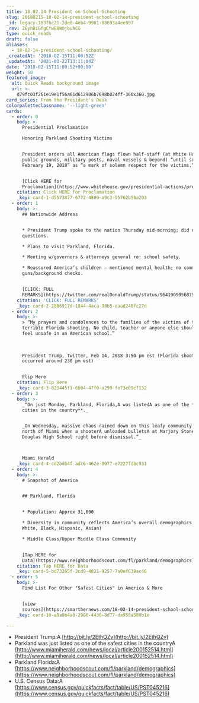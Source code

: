 ```yaml
---
title: 18.02.14 President on School Schooting
slug: 20180215-18-02-14-president-school-schooting
_id: legacy-183fbc21-2de8-4eb4-9981-88693a4ee997
_rev: ZEyhBiGfgCfwE8WOjbuACG
type: quick_reads
draft: false
aliases:
  - 18-02-14-president-school-schooting/
_createdAt: '2018-02-15T11:00:52Z'
_updatedAt: '2021-03-22T13:11:04Z'
date: '2018-02-15T11:00:52+00:00'
weight: 50
featured_image:
  alt: Quick Reads background image
  url: >-
    d79fc03f261e19e1f56a61d612906b7698b024ff-360x360.jpg
card_series: From the President's Desk
colorpaletteclassname: '--light-green'
cards:
  - order: 0
    body: >-
      Presidential Proclamation  

      Honoring Parkland Shooting Victims


      President orders all American flags flown half-staff (at White House,
      public grounds, military posts, naval vessels & beyond) “until sunset,
      February 19, 2018” as “a mark of solemn respect for the victims.”


      [Click HERE for
      Proclamation](https://www.whitehouse.gov/presidential-actions/presidential-proclamation-honoring-victims-tragedy-parkland-florida/)
    citation: Click HERE for Proclamation
    _key: card-1-d5573877-6772-4809-a9c3-95762b96a203
  - order: 1
    body: >-
      ## Nationwide Address


      * President Trump spoke to the nation Thursday mid-morning; did not take
      questions.

      * Plans to visit Parkland, Florida.

      * Meeting w/governors & attorneys general re: school safety.

      * Reassured America’s children – mentioned mental health; no comment on
      guns/background checks.


      [CLICK: FULL
      REMARKS](https://twitter.com/realDonaldTrump/status/964190995687591936)
    citation: 'CLICK: FULL REMARKS'
    _key: card-2-2886917d-1844-4aca-98b5-eaad248fc27d
  - order: 2
    body: >-
      > “My prayers and condolences to the families of the victims of the
      terrible Florida shooting. No child, teacher or anyone else should ever
      feel unsafe in an American school.”  
        
        
        
      President Trump, Twitter, Feb 14, 2018 3:50 pm est (Florida shooting
      occurred around 230 pm est)


      Flip Here
    citation: Flip Here
    _key: card-3-823445f1-6b04-47f0-a299-fe73e09cf132
  - order: 3
    body: >-
      _“On just Monday, Parkland, Florida,A was listedA as one of the **safest
      cities in the country**._


      _On Wednesday, massive chaos rained down on this leafy community an hour
      north of Miami when a shooterA unloaded bulletsA at Marjory Stoneman
      Douglas High School right before dismissal.”_  



      Miami Herald
    _key: card-4-cd2bd64f-adc6-462e-8077-e7227fdbc931
  - order: 4
    body: >-
      # Snapshot of America


      ## Parkland, Florida


      * Population: Approx 31,000

      * Diversity in community reflects America’s overall demographics (majority
      White, Black, Hispanic, Asian)

      * Middle Class/Upper Middle Class Community


      [Tap HERE for
      Data](https://www.neighborhoodscout.com/fl/parkland/demographics)
    citation: Tap HERE for Data
    _key: card-5-bd73265f-2cd9-4821-9257-7a0ef639ac46
  - order: 5
    body: >-
      Find List For Other "Safest Cities" in America & More


      [view
      sources](https://smarthernews.com/18-02-14-president-school-schooting/)
    _key: card-10-a8a9b4a0-2986-4436-8d77-da958a580b1e

---
```

* President Trump:A [http://bit.ly/2EthQZv](http://bit.ly/2EthQZv)
* Parkland was just listed as one of the safest cities in the countryA [http://www.miamiherald.com/news/local/article200152514.html](http://www.miamiherald.com/news/local/article200152514.html)
* Parkland Florida:A [https://www.neighborhoodscout.com/fl/parkland/demographics](https://www.neighborhoodscout.com/fl/parkland/demographics)
* U.S. Census Data:A [https://www.census.gov/quickfacts/fact/table/US/PST045216](https://www.census.gov/quickfacts/fact/table/US/PST045216)